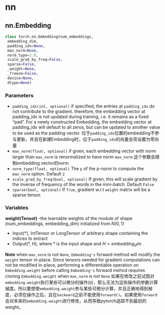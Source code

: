 # nn
## nn.Embedding
```python
class torch.nn.Embedding(num_embeddings,
 embedding_dim, 
 padding_idx=None, 
 max_norm=None, 
 norm_type=2.0, 
 scale_grad_by_freq=False, 
 sparse=False, 
 _weight=None, 
 _freeze=False, 
 device=None, 
 dtype=None)
```
### Parameters
* `padding_idx(int, optional)` if specified, the entries at `padding_idx` do not contribute to the gradient. therefore, the embedding vector at padding_idx is not updated during training, i.e. it remains as a fixed “pad”. For a newly constructed Embedding, the embedding vector at padding_idx will default to all zeros, but can be updated to another value to be used as the padding vector.
位于`padding_idx`位置的embedding不参与更新，并且在新建Embedding时，位于`padding_idx`的向量会背设置为零向量
* `max_norm(float, optional)` if given, each embedding vector with norm larger than `max_norm` is renormalized to have norm `max_norm`
这个参数会限制embedding vector的norm
* `norm_type(float, optional)` The `p` of the p-norm to compute the `max_norm` option. Default `2`
* `scale_grad_by_freq(bool, optional)` If given, this will scale gradient by the inverse of frequency of the words in the mini-batch. Default `False`
* `sparse(bool, optional)` If `True`, gradient w.r.t `weight` matrix will be a sparse tensor.
### Variables
**weight(Tensot)** -the learnable weights of the module of shape (num_embeddings, embedding_dim) initialized from $N(0, 1)$
* Input(*), IntTensor or LongTensor of arbitrary shape containing the indices to extract
* Output(*, H), where * is the input shape and $H = embedding_dim$

**Note**
when `max_norm` is not `None`, `Embedding's` forward method will modify the `weight` tensor in-place. Since tensors needed for gradient computations can not be modified in-place, performing a differentiable operation on `Embedding.weight` before calling `Embedding's` forward mehod requires cloning `Embedding.weight` when `max_norm` is not `None`
如果在修改之前试图对`embedding.weight`执行某些可以微分的操作(`@`)，那么无法为这些操作的参数计算梯度。所以要想使`embedding.weight`参与某些可微分计算，并且正确地得到梯度，必须在操作之后，且在`backward`之前不能使用`forward()`。如果使用`forward`会对本来的`embedding.weight`进行修改，从而导致pytorch追踪不到最初的weight。
